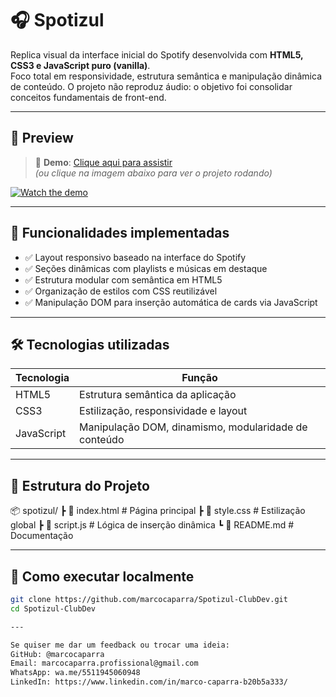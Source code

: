 # 🎧 Spotizul

Replica visual da interface inicial do Spotify desenvolvida com **HTML5, CSS3 e JavaScript puro (vanilla)**.  
Foco total em responsividade, estrutura semântica e manipulação dinâmica de conteúdo. O projeto não reproduz áudio: o objetivo foi consolidar conceitos fundamentais de front-end.

---

## 📸 Preview

> 🎥 **Demo**: [Clique aqui para assistir](https://youtu.be/e3_w-oMW2GA)  
> *(ou clique na imagem abaixo para ver o projeto rodando)*

[![Watch the demo](https://img.youtube.com/vi/e3_w-oMW2GA/maxresdefault.jpg)](https://www.youtube.com/watch?v=SEU_VIDEO_ID)

---

## 🚀 Funcionalidades implementadas

- ✅ Layout responsivo baseado na interface do Spotify
- ✅ Seções dinâmicas com playlists e músicas em destaque
- ✅ Estrutura modular com semântica em HTML5
- ✅ Organização de estilos com CSS reutilizável
- ✅ Manipulação DOM para inserção automática de cards via JavaScript

---

## 🛠️ Tecnologias utilizadas

| Tecnologia | Função |
|------------|--------|
| HTML5      | Estrutura semântica da aplicação |
| CSS3       | Estilização, responsividade e layout |
| JavaScript | Manipulação DOM, dinamismo, modularidade de conteúdo |

---

## 📁 Estrutura do Projeto
📦 spotizul/
┣ 📜 index.html # Página principal
┣ 📜 style.css # Estilização global
┣ 📜 script.js # Lógica de inserção dinâmica
┗ 📜 README.md # Documentação

---

## 🔧 Como executar localmente

```bash
git clone https://github.com/marcocaparra/Spotizul-ClubDev.git
cd Spotizul-ClubDev

---

Se quiser me dar um feedback ou trocar uma ideia:
GitHub: @marcocaparra
Email: marcocaparra.profissional@gmail.com
WhatsApp: wa.me/5511945060948
LinkedIn: https://www.linkedin.com/in/marco-caparra-b20b5a333/
